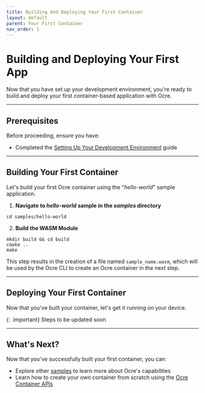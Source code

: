 ```yaml
---
title: Building And Deploying Your First Container 
layout: default
parent: Your First Container
nav_order: 1
---
```


# Building and Deploying Your First App

Now that you have set up your development environment, you're ready to build and deploy your first container-based application with Ocre. 

---

## Prerequisites

Before proceeding, ensure you have:
- Completed the [Setting Up Your Development Environment](../dev-environment) guide

---

## Building Your First Container

Let's build your first Ocre container using the "*hello-world*" sample application.

1. **Navigate to *hello-world* sample in the *samples* directory**
  ```
  cd samples/hello-world
  ```

2. **Build the WASM Module**
  ```
  mkdir build && cd build
  cmake ..
  make
  ```

This step results in the creation of a file named `sample_name.wasm`, which will be used by the Ocre CLI to create an Ocre container in the next step.

---

## Deploying Your First Container

Now that you've built your container, let's get it running on your device.

{: .important}
Steps to be updated soon

---

## What's Next?
Now that you've successfully built your first container, you can:

- Explore other [samples](../../../samples) to learn more about Ocre's capabilities
- Learn how to create your own container from scratch using the [Ocre Container APIs](../../../reference/container-api)